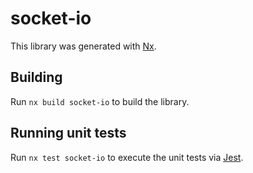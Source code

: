 # socket-io

This library was generated with [Nx](https://nx.dev).

## Building

Run `nx build socket-io` to build the library.

## Running unit tests

Run `nx test socket-io` to execute the unit tests via [Jest](https://jestjs.io).
